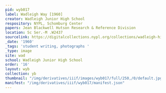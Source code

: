 ```yaml
---
pid: wyb017
label: Wadleigh Way [1960]
creator: Wadleigh Junior High School
respository: NYPL, Schomburg Center
papers: Jean Blackwell Hutson Research & Reference Division
location: Sc Ser.-M .W2437
sourcelink: https://digitalcollections.nypl.org/collections/wadleigh-high-school-yearbooks#/?tab=navigation
_date: '1960'
_tags: 'student writing, photographs '
_type: image
site: wad
school: Wadleigh Junior High School
order: '16'
layout: wyb
collection: yb
thumbnail: "/img/derivatives/iiif/images/wyb017/full/250,/0/default.jpg"
manifest: "/img/derivatives/iiif/wyb017/manifest.json"
---
```

